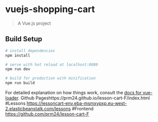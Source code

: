 # vuejs-shopping-cart

> A Vue.js project

## Build Setup

``` bash
# install dependencies
npm install

# serve with hot reload at localhost:8080
npm run dev

# build for production with minification
npm run build
```

For detailed explanation on how things work, consult the [docs for vue-loader](http://vuejs.github.io/vue-loader).
Github Pageshttps://prm24.github.io/lesson-cart-F/index.html
#Lessons https://lessoncart-env.eba-msmxypxp.eu-west-2.elasticbeanstalk.com/lessons
#Frontend https://github.com/prm24/lesson-cart-F
